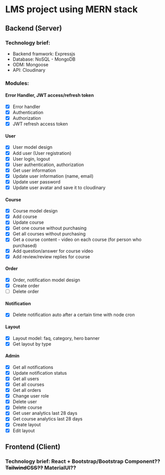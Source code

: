 # LMS project using MERN stack

## Backend (Server)

### Technology brief:

- Backend framwork: Expressjs
- Database: NoSQL - MongoDB
- ODM: Mongoose
- API: Cloudinary

### Modules:

#### Error Handler, JWT access/refresh token

- [x] Error handler
- [x] Authentication
- [x] Authorization
- [x] JWT refresh access token

#### User

- [x] User model design
- [x] Add user (User registration)
- [x] User login, logout
- [x] User authentication, authorization
- [x] Get user information
- [x] Update user information (name, email)
- [x] Update user password
- [x] Update user avatar and save it to cloudinary

#### Course

- [x] Course model design
- [x] Add course
- [x] Update course
- [x] Get one course without purchasing
- [x] Get all courses without purchasing
- [x] Get a course content - video on each course (for person who purchased)
- [x] Add question/answer for course video
- [x] Add review/review replies for course

#### Order

- [x] Order, notification model design
- [x] Create order
- [ ] Delete order

#### Notification

- [x] Delete notification auto after a certain time with node cron

#### Layout

- [x] Layout model: faq, category, hero banner
- [x] Get layout by type

#### Admin

- [x] Get all notifications
- [x] Update notification status
- [x] Get all users
- [x] Get all courses
- [x] Get all orders
- [x] Change user role
- [x] Delete user
- [x] Delete course
- [x] Get user analytics last 28 days
- [x] Get course analytics last 28 days
- [x] Create layout
- [x] Edit layout

## Frontend (Client)

### Technology brief: React + Bootstrap/Bootstrap Component?? ~~TailwindCSS??~~ MaterialUI??
